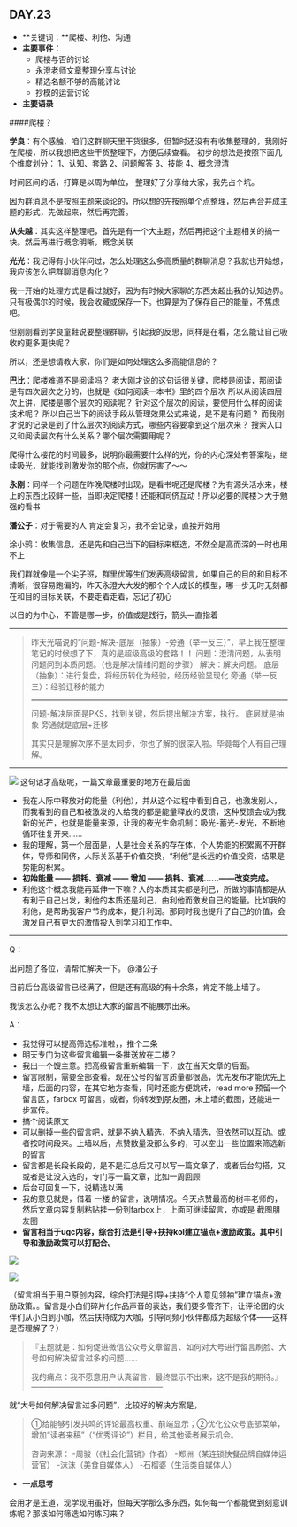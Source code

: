 
## DAY.23
+ **关键词：**爬楼、利他、沟通
+ **主要事件：**
    + 爬楼与否的讨论
    + 永澄老师文章整理分享与讨论
    + 精选名额不够的高能讨论
    + 抄模的运营讨论
+ **主要语录**

####爬楼？

**学良**：有个感触，咱们这群聊天里干货很多，但暂时还没有有收集整理的，我刚好在爬楼，所以我想把这些干货整理下，方便后续查看。
初步的想法是按照下面几个维度划分： 
1、认知、套路
2、问题解答
3、技能
4、概念澄清

时间区间的话，打算是以周为单位，
整理好了分享给大家，我先占个坑。

因为群消息不是按照主题来谈论的，所以想的先按照单个点整理，然后再合并成主题的形式，先做起来，然后再完善。

**从头越**：其实这样整理吧，首先是有一个大主题，然后再把这个主题相关的搞一块。然后再进行概念明晰，概念关联

**光光**：我记得有小伙伴问过，怎么处理这么多高质量的群聊消息？我就也开始想，我应该怎么把群聊消息内化？

我一开始的处理方式是看过就好，因为有时候大家聊的东西太超出我的认知边界。只有极偶尔的时候，我会收藏或保存一下。也算是为了保存自己的能量，不焦虑吧。

但刚刚看到学良童鞋说要整理群聊，引起我的反思，同样是在看，怎么能让自己吸收的更多更快呢？

所以，还是想请教大家，你们是如何处理这么多高能信息的？

**巴比**：爬楼难道不是阅读吗？
老大刚才说的这句话很关键，爬楼是阅读，那阅读是有四次层次之分的，也就是《如何阅读一本书》里的四个层次
所以从阅读四层次上讲，爬楼是哪个层次的阅读呢？
针对这个层次的阅读，要使用什么样的阅读技术呢？
所以自己当下的阅读手段从管理效果公式来说，是不是有问题？
而我刚才说的记录是到了什么层次的阅读方式，哪些内容要拿到这个层次来？
搜索入口又和阅读层次有什么关系？哪个层次需要用呢？

爬得什么楼花的时间最多，说明你最需要什么样的光，你的内心深处有答案哒，继续吸光，就能找到激发你的那个点，你就厉害了～～

**永刚**：同样一个问题在昨晚爬楼时出现，是看书呢还是爬楼？为有源头活水来，楼上的东西比较鲜一些，当即决定爬楼！还能和同侪互动！所以必要的爬楼＞大于勉强的看书

**潘公子**：对于需要的人 肯定会复习，我不会记录，直接开始用

涂小鸦：收集信息，还是先和自己当下的目标来框选，不然全是高而深的一时也用不上

我们群就像是一个尖子班，群里优等生们发表高级留言，如果自己的目的和目标不清晰，很容易跑偏的，昨天永澄大大发的那个个人成长的模型，哪一步无时无刻都在和目的目标关联，不要走着走着，忘记了初心

以目的为中心，不管是哪一步，价值或是践行，箭头一直指着

----------

> 昨天光喵说的“问题-解决-底层（抽象）-旁通（举一反三）”，早上我在整理笔记的时候想了下，真的是超级高级的套路！！
问题：澄清问题，从表明问题问到本质问题。（也是解决情绪问题的步骤）
解决：解决问题。
底层（抽象）：进行复盘，将经历转化为经验，经历经验显现化
旁通（举一反三）：经验迁移的能力
> 
>----------
> 
> 问题-解决层面是PKS，找到关键，然后提出解决方案，执行。
底层就是抽象
旁通就是底层+迁移
>
> 其实只是理解次序不是太同步，你也了解的很深入啦。毕竟每个人有自己理解。



- - - - -------


![](./_image/7e4ff99e1bbc5a0724100369d35b661.jpg)
这句话才高级呢，一篇文章最重要的地方在最后面

- 我在人际中释放对的能量（利他），并从这个过程中看到自己，也激发别人，而我看到的自己和被激发的人给我的都是能量释放的反馈，这种反馈会成为我新的光芒，也就是能量来源，让我的夜光生命机制：吸光-蓄光-发光，不断地循环往复开来……
- 我的理解，第一个层面是，人是社会关系的存在体，个人势能的积累离不开群体，导师和同侪，人际关系基于价值交换，“利他”是长远的价值投资，结果是势能的积累。
- **初始能量 —— 损耗、衰减 —— 增加 —— 损耗、衰减……——改变完成。**
- 利他这个概念我能再延伸一下嘛？人的本质其实都是利己，所做的事情都是从有利于自己出发，利他的本质还是利己，由利他而激发自己的能量。比如我的利他，是帮助我客户节约成本，提升利润。那同时我也提升了自己的价值，会激发自己有更大的激情投入到学习和工作中。


- - - - -------------

Q：

出问题了各位，请帮忙解决一下。 @潘公子 

目前后台高级留言已经满了，但是还有高级的有十余条，肯定不能上墙了。

我该怎么办呢？我不太想让大家的留言不能展示出来。

A：

- 我觉得可以提高筛选标准啦，，推个二条
- 明天专门为这些留言编辑一条推送放在二楼？
- 我出一个馊主意。把高级留言重新编辑一下，放在当天文章的后面。
- 留言限制，需要全部查看。现在公号的留言质量都很高，优先发布才能优先上墙，后面的内容，在其它地方查看，同时还能方便跳转，read more 预留一个留言区，farbox 可留言。或者，你转发到朋友圈，未上墙的截图，还能进一步宣传。
- 搞个阅读原文
- 可以删掉一些的留言吧，就是不纳入精选，不纳入精选，但依然可以互动。或者按时间段来。上墙以后，点赞数量没那么多的，可以空出一些位置来筛选新的留言
- 留言都是长段长段的，是不是汇总后又可以写一篇文章了，或者后台勾搭，又或者是让没入选的，专门写一篇文章，比如一周回顾
- 后台可回复一下，说精选以满
- 我的意见就是，借着 一楼 的留言，说明情况。今天点赞最高的树丰老师的，然后文章内容复制粘贴挂一份到farbox上，上面可继续留言，亦或是 截图朋友圈
- **留言相当于ugc内容，综合打法是引导+扶持kol建立锚点+激励政策。其中引导和激励政策可以打配合。**

![](./_image/27453e3c08cf7b69d829bff7e960a7c.jpg)

![](./_image/358a5a8cfe2e7b8ae6acda1631c65fd.jpg)

（留言相当于用户原创内容，综合打法是引导+扶持“个人意见领袖”建立锚点+激励政策。。留言是小白们碎片化作品声音的表达，我们要多管齐下，让评论团的伙伴们从小白到小咖，然后扶持成为大咖，引导同频小伙伴都成为超级个体——这样是否理解了？）

> 『主题就是：如何促进微信公众号文章留言、如何对大号进行留言刷脸、大号如何解决留言过多的问题……
> 
> 我的痛点：我不愿意用户认真留言，最终显示不出来，这不是我的期待。』
—————————————————
> 
就“大号如何解决留言过多问题”，比较好的解决方案是，
> 
> ①给能够引发共鸣的评论最高权重、前端显示；②优化公众号底部菜单，增加“读者来稿”（“优秀评论”）栏目，给其他读者展示机会。
> 
> 咨询来源：
-周骏（《社会化营销》作者）
-郑洲（某连锁快餐品牌自媒体运营官）
-沫沫（美食自媒体人）
-石榴婆（生活类自媒体人）




+ **一点思考**

会用才是王道，现学现用虽好，但每天学那么多东西，如何每一个都能做到刻意训练呢？那该如何筛选如何练习来？
